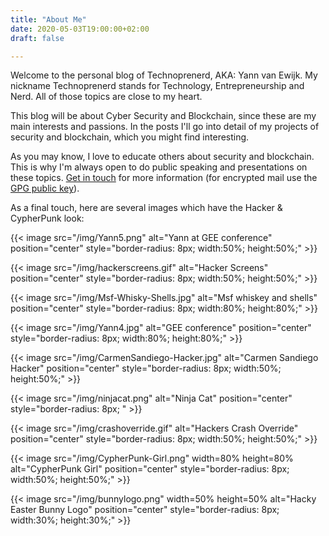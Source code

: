 ```yaml
---
title: "About Me"
date: 2020-05-03T19:00:00+02:00
draft: false

---
```


Welcome to the personal blog of Technoprenerd, AKA: Yann van Ewijk. My nickname Technoprenerd stands for Technology, Entrepreneurship and Nerd. All of those topics are close to my heart.

This blog will be about Cyber Security and Blockchain, since these are my main interests and passions. In the posts I'll go into detail of my projects of security and blockchain, which you might find interesting.

As you may know, I love to educate others about security and blockchain. This is why I'm always open to do public speaking and presentations on these topics. [Get in touch](mailto:yannvanewijk[at]protonmail.com) for more information (for encrypted mail use the 
[GPG public key](https://keys.openpgp.org/vks/v1/by-fingerprint/9487A83D5A1EF7F638EFDE9BABC62043B4F835C2)).

As a final touch, here are several images which have the Hacker & CypherPunk look:

{{< image src="/img/Yann5.png" alt="Yann at GEE conference" position="center" style="border-radius: 8px; width:50%; height:50%;" >}}

{{< image src="/img/hackerscreens.gif" alt="Hacker Screens" position="center" style="border-radius: 8px; width:50%; height:50%;" >}}

{{< image src="/img/Msf-Whisky-Shells.jpg" alt="Msf whiskey and shells" position="center" style="border-radius: 8px; width:80%; height:80%;" >}}

{{< image src="/img/Yann4.jpg" alt="GEE conference" position="center" style="border-radius: 8px; width:80%; height:80%;" >}}

{{< image src="/img/CarmenSandiego-Hacker.jpg" alt="Carmen Sandiego Hacker" position="center" style="border-radius: 8px; width:50%; height:50%;" >}}

{{< image src="/img/ninjacat.png" alt="Ninja Cat" position="center" style="border-radius: 8px; " >}}

{{< image src="/img/crashoverride.gif" alt="Hackers Crash Override" position="center" style="border-radius: 8px; width:50%; height:50%;" >}}

{{< image src="/img/CypherPunk-Girl.png" width=80% height=80% alt="CypherPunk Girl" position="center" style="border-radius: 8px; width:50%; height:50%;" >}}

{{< image src="/img/bunnylogo.png" width=50% height=50% alt="Hacky Easter Bunny Logo" position="center" style="border-radius: 8px; width:30%; height:30%;" >}}

<center>
	<script src="https://tryhackme.com/badge/59547"></script>
</center>



